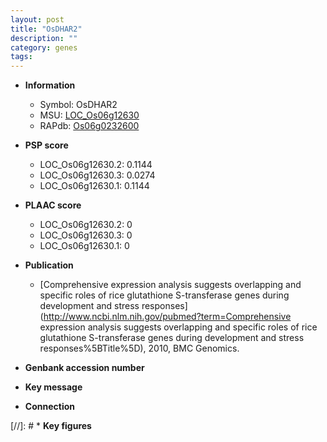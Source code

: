 ```yaml
---
layout: post
title: "OsDHAR2"
description: ""
category: genes
tags: 
---
```


* **Information**  
    + Symbol: OsDHAR2  
    + MSU: [LOC_Os06g12630](http://rice.plantbiology.msu.edu/cgi-bin/ORF_infopage.cgi?orf=LOC_Os06g12630)  
    + RAPdb: [Os06g0232600](http://rapdb.dna.affrc.go.jp/viewer/gbrowse_details/irgsp1?name=Os06g0232600)  

* **PSP score**  
    + LOC_Os06g12630.2: 0.1144 
    + LOC_Os06g12630.3: 0.0274 
    + LOC_Os06g12630.1: 0.1144 

* **PLAAC score**  
    + LOC_Os06g12630.2: 0 
    + LOC_Os06g12630.3: 0 
    + LOC_Os06g12630.1: 0 

* **Publication**  
    + [Comprehensive expression analysis suggests overlapping and specific roles of rice glutathione S-transferase genes during development and stress responses](http://www.ncbi.nlm.nih.gov/pubmed?term=Comprehensive expression analysis suggests overlapping and specific roles of rice glutathione S-transferase genes during development and stress responses%5BTitle%5D), 2010, BMC Genomics.

* **Genbank accession number**  

* **Key message**  

* **Connection**  

[//]: # * **Key figures**  


